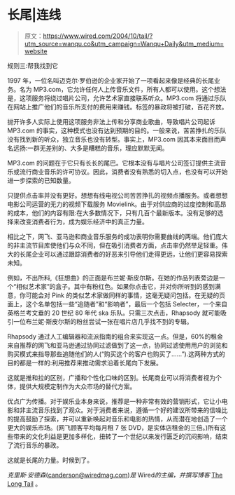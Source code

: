 # 长尾|连线

> 原文：<https://www.wired.com/2004/10/tail/?utm_source=wanqu.co&utm_campaign=Wanqu+Daily&utm_medium=website>

规则三:帮我找到它

1997 年，一位名叫迈克尔·罗伯逊的企业家开始了一项看起来像是经典的长尾业务。名为 MP3.com，它允许任何人上传音乐文件，所有人都可以使用。这个想法是，这项服务将绕过唱片公司，允许艺术家直接联系听众。MP3.com 将通过乐队在网站上推广他们的音乐所支付的费用来赚钱。标签的暴政将被打破，百花齐放。

抛开许多人实际上使用这项服务非法上传和分享商业歌曲，导致唱片公司起诉 MP3.com 的事实，这种模式也没有达到预期的目的。一般来说，苦苦挣扎的乐队没有找到新的听众，独立音乐也没有转型。事实上，MP3.com 因其本来面目而声名远扬:一群无差别的、大多是糟糕的音乐，理应默默无闻。

MP3.com 的问题在于它只有长长的尾巴。它根本没有与唱片公司签订提供主流音乐或流行商业音乐的许可协议。因此，消费者没有熟悉的切入点，也没有可以开始进一步探索的已知数量。

只提供点击率并没有更好。想想有线电视公司苦苦挣扎的视频点播服务。或者想想电影公司运营的无力的视频下载服务 Movielink。由于对供应商的过度控制和高昂的成本，他们的内容有限:在大多数情况下，只有几百个最新版本。没有足够的选择来改变消费者行为，成为娱乐经济中的真正力量。

相比之下，网飞、亚马逊和商业音乐服务的成功表明你需要曲线的两端。他们庞大的非主流节目库使他们与众不同，但在吸引消费者方面，点击率仍然举足轻重。伟大的长尾企业可以通过跟踪消费者的好恶来引导他们走得更远，让他们更容易探索未知。

例如，不出所料,《狂想曲》的正面是布兰妮·斯皮尔斯。在她的作品列表旁边是一个“相似艺术家”的盒子。其中有粉红色。如果你点击它，并对你所听到的感到满意，你可能会对 Pink 的类似艺术家做同样的事情，这毫无疑问包括。在无疑的页面上，这个名单包括一些“追随者”和“影响者”，最后一个包括 Selecter，一个来自英格兰考文垂的 20 世纪 80 年代 ska 乐队。只需三次点击，Rhapsody 就可能吸引一位布兰妮·斯皮尔斯的粉丝尝试一张在唱片店几乎找不到的专辑。

Rhapsody 通过人工编辑器和流派指南的组合来实现这一点。但是，60%的租金来自推荐的网飞和亚马逊通过协同过滤做到了这一点，协同过滤使用用户的浏览和购买模式来指导那些追随他们的人(“购买这个的客户也购买了……”).这两种方式的目的都是一样的:利用推荐来推动需求沿着长尾向下发展。

这就是推和拉的区别，广播和个性化口味的区别。长尾商业可以将消费者视为个体，提供大规模定制作为大众市场的替代方案。

优点广为传播。对于娱乐业本身来说，推荐是一种非常有效的营销形式，它让小电影和非主流音乐找到了观众。对于消费者来说，遵循一个好的建议所带来的信噪比的提高鼓励了探索，并可以重新唤起对音乐和电影的热情，从而潜在地创造了一个更大的娱乐市场。(网飞顾客平均每月租 7 张 DVD，是实体店租金的三倍。)所有这些带来的文化利益是更加多样化，扭转了一个世纪以来发行匮乏的沉闷影响，结束了流行音乐的暴政。

这就是长尾的力量。时候到了。

*克里斯·安德森*(canderson@wiredmag.com)*是* Wired*的主编，并撰写博客* [The Long Tail](http://longtail.typepad.com/the_long_tail/) 。